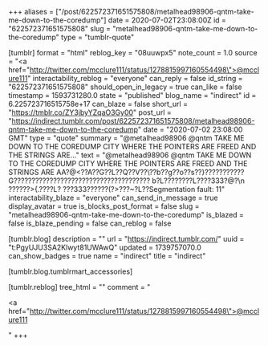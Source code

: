 +++
aliases = ["/post/622572371651575808/metalhead98906-qntm-take-me-down-to-the-coredump"]
date = 2020-07-02T23:08:00Z
id = "622572371651575808"
slug = "metalhead98906-qntm-take-me-down-to-the-coredump"
type = "tumblr-quote"

[tumblr]
format = "html"
reblog_key = "08uuwpx5"
note_count = 1.0
source = "<a href=\"http://twitter.com/mcclure111/status/1278815997160554498\">@mcclure111</a>"
interactability_reblog = "everyone"
can_reply = false
id_string = "622572371651575808"
should_open_in_legacy = true
can_like = false
timestamp = 1593731280.0
state = "published"
blog_name = "indirect"
id = 6.225723716515758e+17
can_blaze = false
short_url = "https://tmblr.co/ZY3jbyYZqaO3Gy00"
post_url = "https://indirect.tumblr.com/post/622572371651575808/metalhead98906-qntm-take-me-down-to-the-coredump"
date = "2020-07-02 23:08:00 GMT"
type = "quote"
summary = "@metalhead98906 @qntm TAKE ME DOWN TO THE COREDUMP CITY WHERE THE POINTERS ARE FREED AND THE STRINGS ARE..."
text = "@metalhead98906 @qntm TAKE ME DOWN TO THE COREDUMP CITY WHERE THE POINTERS ARE FREED AND THE STRINGS ARE AA?@&lt;??A??G??L??Q??V??\\??b??g??o??s??}???????????G?????????????????????????????????????? b?L????????L????333?@?\n<br/>??????&gt;{.????L?   ???333??????(?&gt;???~?L??Segmentation fault: 11"
interactability_blaze = "everyone"
can_send_in_message = true
display_avatar = true
is_blocks_post_format = false
slug = "metalhead98906-qntm-take-me-down-to-the-coredump"
is_blazed = false
is_blaze_pending = false
can_reblog = false

[tumblr.blog]
description = ""
url = "https://indirect.tumblr.com/"
uuid = "t:PgyUJU3SA2Klwyt81UWAwQ"
updated = 1739757070.0
can_show_badges = true
name = "indirect"
title = "indirect"

[tumblr.blog.tumblrmart_accessories]

[tumblr.reblog]
tree_html = ""
comment = "<p><a href=\"http://twitter.com/mcclure111/status/1278815997160554498\">@mcclure111</a></p>"
+++
